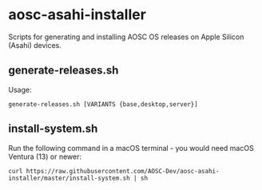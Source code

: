 aosc-asahi-installer
====================

Scripts for generating and installing AOSC OS releases on Apple Silicon (Asahi) devices.

generate-releases.sh
--------------------

Usage:

```
generate-releases.sh [VARIANTS {base,desktop,server}]
```

install-system.sh
-----------------

Run the following command in a macOS terminal - you would need macOS Ventura (13) or newer:

```
curl https://raw.githubusercontent.com/AOSC-Dev/aosc-asahi-installer/master/install-system.sh | sh
```
